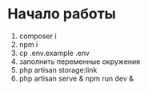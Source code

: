 # Начало работы
1. composer i
2. npm i
3. cp .env.example .env
4. заполнить переменные окружения
5. php artisan storage:link
7. php artisan serve & npm run dev &
